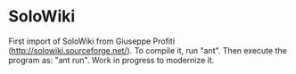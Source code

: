 # SoloWiki
First import of SoloWiki from Giuseppe Profiti (http://solowiki.sourceforge.net/).
To compile it, run "ant". Then execute the program as:  "ant run". 
Work in progress to modernize it.

